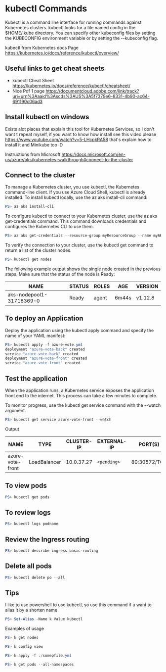 # kubectl Commands

Kubectl is a command line interface for running commands against Kubernetes clusters. kubectl looks for a file named config in the $HOME/.kube directory. You can specify other kubeconfig files by setting the KUBECONFIG environment variable or by setting the --kubeconfig flag.

kubectl from Kubernetes docs Page <https://kubernetes.io/docs/reference/kubectl/overview/>

## Useful links to get cheat sheets

- kubectl Cheat Sheet <https://kubernetes.io/docs/reference/kubectl/cheatsheet/>
- Nice Pdf 1 page <https://documentcloud.adobe.com/link/track?uri=urn%3Aaaid%3Ascds%3AUS%3A5f7379e6-8331-4b90-ac64-691190c06ad3>

## Install kubectl on windows

Exists alot places that explain this tool for Kubernetes Services, so I don't want t repeat myself, if you want to know how install see this video please
<https://www.youtube.com/watch?v=5-LHcpkRA58> that's explain how to install it and Minikube too :D

Instructions from Microsoft
<https://docs.microsoft.com/en-us/azure/aks/kubernetes-walkthrough#connect-to-the-cluster>

## Connect to the cluster

To manage a Kubernetes cluster, you use kubectl, the Kubernetes command-line client. If you use Azure Cloud Shell, kubectl is already installed. To install kubectl locally, use the az aks install-cli command:

``` powershell
PS> az aks install-cli
```

To configure kubectl to connect to your Kubernetes cluster, use the az aks get-credentials command. This command downloads credentials and configures the Kubernetes CLI to use them.

``` powershell
PS> az aks get-credentials --resource-group myResourceGroup --name myAKSCluster
```

To verify the connection to your cluster, use the kubectl get command to return a list of the cluster nodes.

``` powershell
PS> kubectl get nodes
```

The following example output shows the single node created in the previous steps. Make sure that the status of the node is Ready:

| NAME | STATUS | ROLES | AGE | VERSION
|---|---|---|---|---
| aks-nodepool1-31718369-0 | Ready | agent | 6m44s | v1.12.8

## To deploy an Application

Deploy the application using the kubectl apply command and specify the name of your YAML manifest:

``` powershell
PS> kubectl apply -f azure-vote.yml
deployment "azure-vote-back" created
service "azure-vote-back" created
deployment "azure-vote-front" created
service "azure-vote-front" created
```

## Test the application

When the application runs, a Kubernetes service exposes the application front end to the internet. This process can take a few minutes to complete.

To monitor progress, use the kubectl get service command with the --watch argument.

``` powershell
PS> kubectl get service azure-vote-front --watch
```

Output

| NAME | TYPE | CLUSTER-IP | EXTERNAL-IP | PORT(S) | AGE
|---|---|---|---|---|---
| azure-vote-front | LoadBalancer | 10.0.37.27 | ```<pending>``` | 80:30572/TCP | 6s

## To view pods

``` powershell
PS> kubectl get pods
```

## To review logs

``` powershell
PS> kubectl logs podname
```

## Review the Ingress routing

``` powershell
PS> kubectl describe ingress basic-routing
```

## Delete all pods

``` powershell
PS> kubectl delete po --all
```

## Tips

I like to use powershell to use kubectl, so use this command if u want to alias it by a shorten name

``` powershell
PS> Set-Alias -Name k Value kubectl
```

Examples of usage

``` powershell
PS> k get nodes

PS> k config view

PS> k apply -f ./somepfile.yml

PS> k get pods --all-namespaces
```
